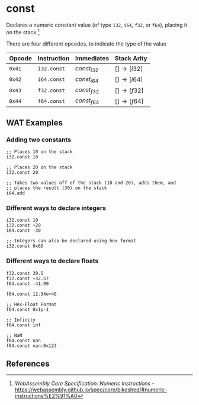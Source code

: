 
# const

Declares a numeric constant value (of type `i32`, `i64`, `f32`, or `f64`), placing it on the stack [^§2.4.1]

There are four different opcodes, to indicate the type of the value



| Opcode | Instruction | Immediates    | Stack Arity |
|--------|-------------|---------------|-------------|
| `0x41` | `i32.const` | $const_{i32}$ | $[ ] \to [ i32 ]$ |
| `0x42` | `i64.const` | $const_{i64}$ | $[ ] \to [ i64 ]$ |
| `0x43` | `f32.const` | $const_{f32}$ | $[ ] \to [ f32 ]$ |
| `0x44` | `f64.const` | $const_{f64}$ | $[ ] \to [ f64 ]$ |



## WAT Examples

### Adding two constants

```wasm
;; Places 10 on the stack
i32.const 10

;; Places 20 on the stack
i32.const 20

;; Takes two values off of the stack (10 and 20), adds them, and
;; places the result (30) on the stack
i64.add
```

### Different ways to declare integers

```wasm
i32.const 10
i32.const +20
i64.const -30

;; Integers can also be declared using hex format
i32.const 0x6D
```

### Different ways to declare floats

```wasm
f32.const 30.5
f32.const +32.57
f64.const -41.99

f64.const 12.34e+40

;; Hex-Float Format
f64.const 0x1p-1

;; Infinity
f64.const inf

;; NaN
f64.const nan
f64.const nan:0x123
```


## References

[^§2.4.1]: _WebAssembly Core Specification: Numeric Instructions_ - <https://webassembly.github.io/spec/core/bikeshed/#numeric-instructions%E2%91%A0>

